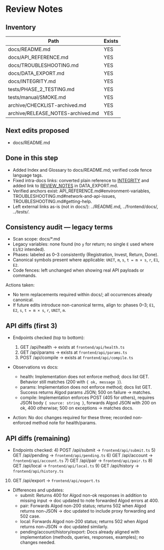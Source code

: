 # Review Notes

## Inventory

| Path | Exists |
| --- | --- |
| docs/README.md | YES |
| docs/API_REFERENCE.md | YES |
| docs/TROUBLESHOOTING.md | YES |
| docs/DATA_EXPORT.md | YES |
| docs/INTEGRITY.md | YES |
| tests/PHASE_2_TESTING.md | YES |
| tests/manual/SMOKE.md | YES |
| archive/CHECKLIST-archived.md | YES |
| archive/RELEASE_NOTES-archived.md | YES |

## Next edits proposed

- docs/README.md

## Done in this step

- Added Index and Glossary to docs/README.md; verified code fence language tags.
- Fixed intra-docs links: converted plain reference to [INTEGRITY](INTEGRITY.md) and added link to [REVIEW_NOTES](REVIEW_NOTES.md) in DATA_EXPORT.md.
- Verified anchors exist: API_REFERENCE.md#environment-variables, TROUBLESHOOTING.md#network-and-api-issues, TROUBLESHOOTING.md#getting-help.
- Left external links as-is (not in docs/): ../README.md, ../frontend/docs/*, ../tests/*.

## Consistency audit — legacy terms

- Scan scope: docs/*.md
- Legacy variables: none found (no `y` for return; no single `E` used where `E1`/`E2` intended).
- Phases: labeled as 0–3 consistently (Registration, Invest, Return, Done).
- Canonical symbols present where applicable: `UNIT`, `m`, `s`, `t = m × s`, `r`, `E1`, `E2`.
- Code fences: left unchanged when showing real API payloads or commands.

Actions taken:
- No term replacements required within docs/; all occurrences already canonical.
- If future edits introduce non-canonical terms, align to: phases 0–3; `E1`, `E2`, `s`, `t = m × s`, `r`, `UNIT`, `m`.

## API diffs (first 3)

- Endpoints checked (top to bottom):
  1) GET /api/health → exists at `frontend/api/health.ts`
  2) GET /api/params → exists at `frontend/api/params.ts`
  3) POST /api/compile → exists at `frontend/api/compile.ts`

- Observations vs docs:
  - health: Implementation does not enforce method; docs list GET. Behavior still matches (200 with `{ ok, message }`).
  - params: Implementation does not enforce method; docs list GET. Success returns Algod params JSON; 500 on failure → matches.
  - compile: Implementation enforces POST (405 for others), requires JSON body `{ source: string }`, forwards Algod JSON with 200 on ok, 400 otherwise; 500 on exceptions → matches docs.

- Action: No doc changes required for these three; recorded non-enforced method note for health/params.

## API diffs (remaining)

- Endpoints checked:
  4) POST /api/submit → `frontend/api/submit.ts`
  5) GET /api/pending → `frontend/api/pending.ts`
  6) GET /api/account → `frontend/api/account.ts`
  7) GET /api/pair → `frontend/api/pair.ts`
  8) GET /api/local → `frontend/api/local.ts`
  9) GET /api/history → `frontend/api/history.ts`
 10) GET /api/export → `frontend/api/export.ts`

- Differences and updates:
  - submit: Returns 400 for Algod non-ok responses in addition to missing input → doc updated to note forwarded Algod errors at 400.
  - pair: Forwards Algod non-200 status; returns 502 when Algod returns non-JSON → doc updated to include proxy forwarding and 502 case.
  - local: Forwards Algod non-200 status; returns 502 when Algod returns non-JSON → doc updated similarly.
  - pending/account/history/export: Docs already aligned with implementation (methods, queries, responses, examples); no changes needed.
